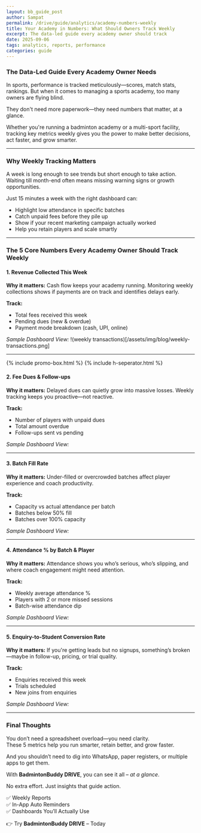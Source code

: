 ```yaml
---
layout: bb_guide_post
author: Sampat
permalink: /drive/guide/analytics/academy-numbers-weekly
title: Your Academy in Numbers: What Should Owners Track Weekly
excerpt: The data-led guide every academy owner should track
date: 2025-09-06
tags: analytics, reports, performance
categories: guide
---
```


### The Data-Led Guide Every Academy Owner Needs

In sports, performance is tracked meticulously—scores, match stats, rankings. But when it comes to managing a sports academy, too many owners are flying blind.  

They don't need more paperwork—they need numbers that matter, at a glance.  

Whether you're running a badminton academy or a multi-sport facility, tracking key metrics weekly gives you the power to make better decisions, act faster, and grow smarter.

---

### Why Weekly Tracking Matters

A week is long enough to see trends but short enough to take action. Waiting till month-end often means missing warning signs or growth opportunities.  

Just 15 minutes a week with the right dashboard can:

- Highlight low attendance in specific batches  
- Catch unpaid fees before they pile up  
- Show if your recent marketing campaign actually worked  
- Help you retain players and scale smartly  

---

### The 5 Core Numbers Every Academy Owner Should Track Weekly

#### 1. Revenue Collected This Week
**Why it matters:** Cash flow keeps your academy running. Monitoring weekly collections shows if payments are on track and identifies delays early.  

**Track:**
- Total fees received this week  
- Pending dues (new & overdue)  
- Payment mode breakdown (cash, UPI, online)  

*Sample Dashboard View:* 
!(weekly transactions)[/assets/img/blog/weekly-transactions.png]

---

{% include promo-box.html %}
{% include h-seperator.html %}
#### 2. Fee Dues & Follow-ups
**Why it matters:** Delayed dues can quietly grow into massive losses. Weekly tracking keeps you proactive—not reactive.  

**Track:**
- Number of players with unpaid dues  
- Total amount overdue  
- Follow-ups sent vs pending  

*Sample Dashboard View:*  

---

#### 3. Batch Fill Rate
**Why it matters:** Under-filled or overcrowded batches affect player experience and coach productivity.  

**Track:**
- Capacity vs actual attendance per batch  
- Batches below 50% fill  
- Batches over 100% capacity  

*Sample Dashboard View:*  

---

#### 4. Attendance % by Batch & Player
**Why it matters:** Attendance shows you who’s serious, who’s slipping, and where coach engagement might need attention.  

**Track:**
- Weekly average attendance %  
- Players with 2 or more missed sessions  
- Batch-wise attendance dip  

*Sample Dashboard View:*  

---

#### 5. Enquiry-to-Student Conversion Rate
**Why it matters:** If you're getting leads but no signups, something’s broken—maybe in follow-up, pricing, or trial quality.  

**Track:**
- Enquiries received this week  
- Trials scheduled  
- New joins from enquiries  

*Sample Dashboard View:*  

---

### Final Thoughts

You don’t need a spreadsheet overload—you need clarity.  
These 5 metrics help you run smarter, retain better, and grow faster.  

And you shouldn’t need to dig into WhatsApp, paper registers, or multiple apps to get them.  

With **BadmintonBuddy DRIVE**, you can see it all – *at a glance*.  

No extra effort. Just insights that guide action.

✅ Weekly Reports  
✅ In-App Auto Reminders  
✅ Dashboards You’ll Actually Use  

👉 Try **BadmintonBuddy DRIVE** – Today

